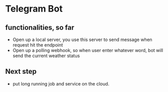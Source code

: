 # Telegram Bot

## functionalities, so far
- Open up a local server, you use this server to send message when request hit the endpoint
- Open up a polling webhook, so when user enter whatever word, bot will send the current weather status


## Next step
- put long running job and service on the cloud.